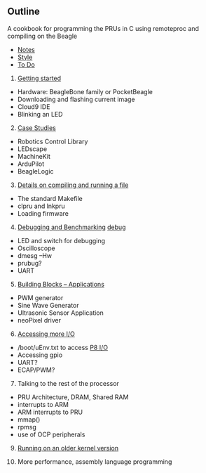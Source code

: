 ## Outline

A cookbook for programming the PRUs in C using remoteproc and 
compiling on the Beagle

* [Notes](notes.md)
* [Style](style.md)
* [To Do](todo.md)

1. [Getting started](01start/start.md)
  * Hardware:  BeagleBone family or PocketBeagle
  * Downloading and flashing current image
  * Cloud9 IDE
  * Blinking an LED
  
2. [Case Studies](02case/case.md)
  * Robotics Control Library
  * LEDscape
  * MachineKit
  * ArduPilot
  * BeagleLogic
  
3. [Details on compiling and running a file](03details/details.md)
  * The standard Makefile
  * clpru and lnkpru
  * Loading firmware
  
4. [Debugging and Benchmarking](04debug/debug.md)  [debug]
  * LED and switch for debugging
  * Oscilloscope
  * dmesg –Hw
  * prubug?
  * UART
  
5. [Building Blocks – Applications](05blocks/blocks.md)
  * PWM generator
  * Sine Wave Generator
  * Ultrasonic Sensor Application
  * neoPixel driver
  
6. [Accessing more I/O][io]
  * /boot/uEnv.txt to access [P8 I/O][P8]
  * Accessing gpio
  * UART?
  * ECAP/PWM?
  
7. Talking to the rest of the processor
  * PRU Architecture, DRAM, Shared RAM
  * interrupts to ARM
  * ARM interrupts to PRU
  * mmap() 
  * rpmsg
  * use of OCP peripherals
9. [Running on an older kernel version][older]

10. More performance, assembly language programming

[debug]: # "Roadmap-wise, I'd want to consider how to plug RPMsg into a printf function to aide debug. I'm sure you've seen that with CCS in the past."
[common]: # "Some kind of intro to these building blocks is needed. Look at the TI examples for a good list."
[io]: # "The split with talking to the ARM is a little confusing to me as I don't know what the 'more' is."
[P8]: # "What is the P8 issue?"
[older]: # "You might make this just about *alternate* tools rather than necessarily older. You could provide relatively minimal pointers for anything beyond what is needed understand how the Case Studies work. Things like the gcc port could go here."

